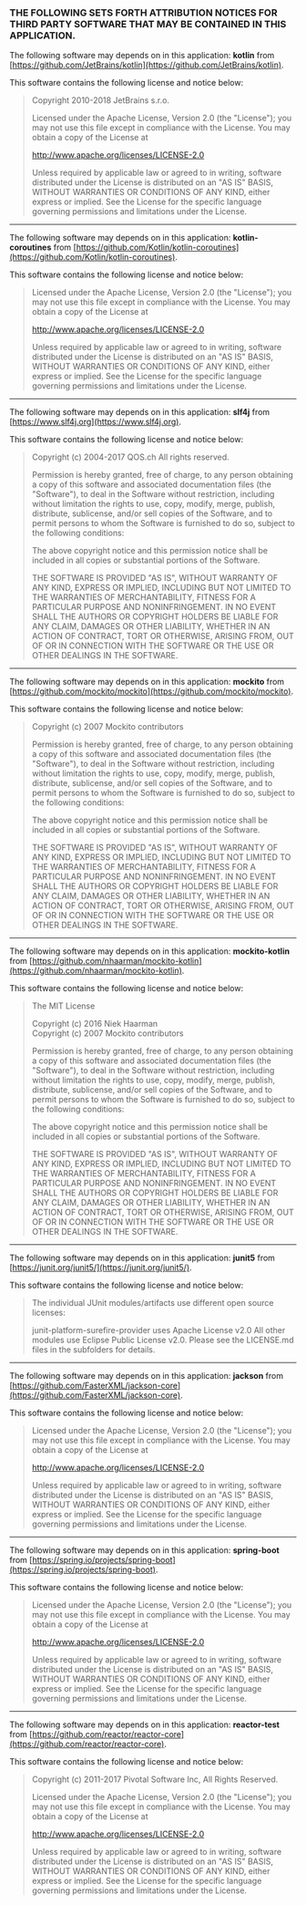 ### THE FOLLOWING SETS FORTH ATTRIBUTION NOTICES FOR THIRD PARTY SOFTWARE THAT MAY BE CONTAINED IN THIS APPLICATION.


The following software may depends on in this application: **kotlin** from [https://github.com/JetBrains/kotlin](https://github.com/JetBrains/kotlin). 

This software contains the following license and notice below:

>Copyright 2010-2018 JetBrains s.r.o.
>
>Licensed under the Apache License, Version 2.0 (the "License");
you may not use this file except in compliance with the License.
You may obtain a copy of the License at
>
>http://www.apache.org/licenses/LICENSE-2.0
>
>Unless required by applicable law or agreed to in writing, software
distributed under the License is distributed on an "AS IS" BASIS,
WITHOUT WARRANTIES OR CONDITIONS OF ANY KIND, either express or implied.
See the License for the specific language governing permissions and
limitations under the License.

- - -

The following software may depends on in this application: **kotlin-coroutines** from [https://github.com/Kotlin/kotlin-coroutines](https://github.com/Kotlin/kotlin-coroutines). 

This software contains the following license and notice below:

>
>Licensed under the Apache License, Version 2.0 (the "License");
you may not use this file except in compliance with the License.
You may obtain a copy of the License at
>
>	http://www.apache.org/licenses/LICENSE-2.0
>
>Unless required by applicable law or agreed to in writing, software
distributed under the License is distributed on an "AS IS" BASIS,
WITHOUT WARRANTIES OR CONDITIONS OF ANY KIND, either express or implied.
See the License for the specific language governing permissions and
limitations under the License.

- - -

The following software may depends on in this application: **slf4j** from [https://www.slf4j.org](https://www.slf4j.org). 

This software contains the following license and notice below:

>Copyright (c) 2004-2017 QOS.ch
>All rights reserved.
>
>Permission is hereby granted, free of charge, to any person obtaining a copy of this software and associated documentation files (the "Software"), to deal in the Software without restriction, including without limitation the rights to use, copy, modify, merge, publish, distribute, sublicense, and/or sell copies of the Software, and to permit persons to whom the Software is furnished to do so, subject to the following conditions:
>
>The above copyright notice and this permission notice shall be included in all copies or substantial portions of the Software.
>
>THE SOFTWARE IS PROVIDED "AS IS", WITHOUT WARRANTY OF ANY KIND, EXPRESS OR IMPLIED, INCLUDING BUT NOT LIMITED TO THE WARRANTIES OF MERCHANTABILITY, FITNESS FOR A PARTICULAR PURPOSE AND NONINFRINGEMENT. IN NO EVENT SHALL THE AUTHORS OR COPYRIGHT HOLDERS BE LIABLE FOR ANY CLAIM, DAMAGES OR OTHER LIABILITY, WHETHER IN AN ACTION OF CONTRACT, TORT OR OTHERWISE, ARISING FROM, OUT OF OR IN CONNECTION WITH THE SOFTWARE OR THE USE OR OTHER DEALINGS IN THE SOFTWARE.  

- - -

The following software may depends on in this application: **mockito** from [https://github.com/mockito/mockito](https://github.com/mockito/mockito). 

This software contains the following license and notice below:

>Copyright (c) 2007 Mockito contributors
>
>Permission is hereby granted, free of charge, to any person obtaining a copy of this software and associated documentation files (the "Software"), to deal in the Software without restriction, including without limitation the rights to use, copy, modify, merge, publish, distribute, sublicense, and/or sell copies of the Software, and to permit persons to whom the Software is furnished to do so, subject to the following conditions:
>
>The above copyright notice and this permission notice shall be included in all copies or substantial portions of the Software.
>
>THE SOFTWARE IS PROVIDED "AS IS", WITHOUT WARRANTY OF ANY KIND, EXPRESS OR IMPLIED, INCLUDING BUT NOT LIMITED TO THE WARRANTIES OF MERCHANTABILITY, FITNESS FOR A PARTICULAR PURPOSE AND NONINFRINGEMENT. IN NO EVENT SHALL THE AUTHORS OR COPYRIGHT HOLDERS BE LIABLE FOR ANY CLAIM, DAMAGES OR OTHER LIABILITY, WHETHER IN AN ACTION OF CONTRACT, TORT OR OTHERWISE, ARISING FROM, OUT OF OR IN CONNECTION WITH THE SOFTWARE OR THE USE OR OTHER DEALINGS IN THE SOFTWARE.  

- - -

The following software may depends on in this application: **mockito-kotlin** from [https://github.com/nhaarman/mockito-kotlin](https://github.com/nhaarman/mockito-kotlin). 

This software contains the following license and notice below:

> The MIT License
> 
> Copyright (c) 2016 Niek Haarman  
> Copyright (c) 2007 Mockito contributors
> 
> Permission is hereby granted, free of charge, to any person obtaining a copy
> of this software and associated documentation files (the "Software"), to deal
> in the Software without restriction, including without limitation the rights
> to use, copy, modify, merge, publish, distribute, sublicense, and/or sell
> copies of the Software, and to permit persons to whom the Software is
> furnished to do so, subject to the following conditions:
> 
> The above copyright notice and this permission notice shall be included in
> all copies or substantial portions of the Software.
> 
> THE SOFTWARE IS PROVIDED "AS IS", WITHOUT WARRANTY OF ANY KIND, EXPRESS OR
> IMPLIED, INCLUDING BUT NOT LIMITED TO THE WARRANTIES OF MERCHANTABILITY,
> FITNESS FOR A PARTICULAR PURPOSE AND NONINFRINGEMENT. IN NO EVENT SHALL THE
> AUTHORS OR COPYRIGHT HOLDERS BE LIABLE FOR ANY CLAIM, DAMAGES OR OTHER
> LIABILITY, WHETHER IN AN ACTION OF CONTRACT, TORT OR OTHERWISE, ARISING FROM,
> OUT OF OR IN CONNECTION WITH THE SOFTWARE OR THE USE OR OTHER DEALINGS IN
> THE SOFTWARE.

- - -

The following software may depends on in this application: **junit5** from [https://junit.org/junit5/](https://junit.org/junit5/). 

This software contains the following license and notice below:

>The individual JUnit modules/artifacts use different open source licenses:
>
>junit-platform-surefire-provider uses Apache License v2.0
>All other modules use Eclipse Public License v2.0.
Please see the LICENSE.md files in the subfolders for details.

- - -

The following software may depends on in this application: **jackson** from [https://github.com/FasterXML/jackson-core](https://github.com/FasterXML/jackson-core). 

This software contains the following license and notice below:

>
>Licensed under the Apache License, Version 2.0 (the "License");
you may not use this file except in compliance with the License.
You may obtain a copy of the License at
>
>	http://www.apache.org/licenses/LICENSE-2.0
>
>Unless required by applicable law or agreed to in writing, software
distributed under the License is distributed on an "AS IS" BASIS,
WITHOUT WARRANTIES OR CONDITIONS OF ANY KIND, either express or implied.
See the License for the specific language governing permissions and
limitations under the License. 



- - -

The following software may depends on in this application: **spring-boot** from [https://spring.io/projects/spring-boot](https://spring.io/projects/spring-boot). 

This software contains the following license and notice below:

>
>Licensed under the Apache License, Version 2.0 (the "License");
you may not use this file except in compliance with the License.
You may obtain a copy of the License at
>
>	http://www.apache.org/licenses/LICENSE-2.0
>
>Unless required by applicable law or agreed to in writing, software
distributed under the License is distributed on an "AS IS" BASIS,
WITHOUT WARRANTIES OR CONDITIONS OF ANY KIND, either express or implied.
See the License for the specific language governing permissions and
limitations under the License. 


- - -

The following software may depends on in this application: **reactor-test** from [https://github.com/reactor/reactor-core](https://github.com/reactor/reactor-core). 

This software contains the following license and notice below:

>Copyright (c) 2011-2017 Pivotal Software Inc, All Rights Reserved.
>
>Licensed under the Apache License, Version 2.0 (the "License");
you may not use this file except in compliance with the License.
You may obtain a copy of the License at
>
>	http://www.apache.org/licenses/LICENSE-2.0
>
>Unless required by applicable law or agreed to in writing, software
distributed under the License is distributed on an "AS IS" BASIS,
WITHOUT WARRANTIES OR CONDITIONS OF ANY KIND, either express or implied.
See the License for the specific language governing permissions and
limitations under the License.  
